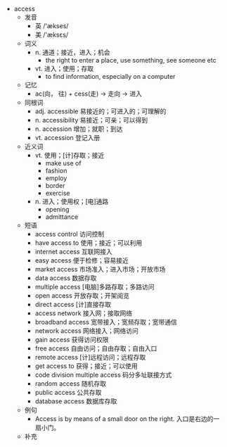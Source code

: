 - access
  - 发音
    - 英 /'ækses/
    - 美 /'æksɛs/
  - 词义
    - n. 通道；接近，进入；机会
      - the right to enter a place, use something, see someone etc
    - vt. 进入；使用；存取
      - to find information, especially on a computer
  - 记忆
    - ac(向， 往) + cess(走) → 走向 → 进入
  - 同根词
    - adj. accessible 易接近的；可进入的；可理解的
    - n. accessibility 易接近；可亲；可以得到
    - n. accession 增加；就职；到达
    - vt. accession 登记入册
  - 近义词
    - vt. 使用；[计]存取；接近
      - make use of
      - fashion
      - employ
      - border
      - exercise
    - n. 进入；使用权；[电]通路
      - opening
      - admittance
  - 短语
    - access control 访问控制
    - have access to 使用；接近；可以利用
    - internet access 互联网接入
    - easy access 便于检修；容易接近
    - market access 市场准入；进入市场；开放市场
    - data access 数据存取
    - multiple access [电脑]多路存取；多路访问
    - open access 开放存取；开架阅览
    - direct access [计]直接存取
    - access network 接入网；接取网络
    - broadband access 宽带接入；宽频存取；宽带通信
    - network access 网络接入；网络访问
    - gain access 获得访问权限
    - free access 自由访问；自由存取；自由入口
    - remote access [计]远程访问；远程存取
    - get access to 获得；接近；可以使用
    - code division multiple access 码分多址联接方式
    - random access 随机存取
    - public access 公共存取
    - database access 数据库存取
  - 例句
    - Access is by means of a small door on the right. 入口是右边的一扇小门。
  - 补充